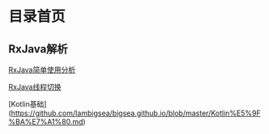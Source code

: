 # 目录首页

## RxJava解析

[RxJava简单使用分析](https://github.com/Iambigsea/bigsea.github.io/blob/master/RxJava%E7%AE%80%E5%8D%95%E4%BD%BF%E7%94%A8%E5%88%86%E6%9E%90.md)

[RxJava线程切换](https://github.com/Iambigsea/bigsea.github.io/blob/master/RxJava%E7%BA%BF%E7%A8%8B%E5%88%87%E6%8D%A2.md)

[Kotlin基础]
(https://github.com/Iambigsea/bigsea.github.io/blob/master/Kotlin%E5%9F%BA%E7%A1%80.md)
